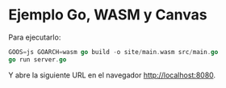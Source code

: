 # Ejemplo Go, WASM y Canvas

Para ejecutarlo:

```go
GOOS=js GOARCH=wasm go build -o site/main.wasm src/main.go
go run server.go
```

Y abre la siguiente URL en el navegador [http://localhost:8080](http://localhost:8080).
